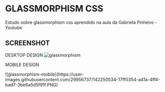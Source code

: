# GLASSMORPHISM CSS 
Estudo sobre glassmorphism css aprendido na aula da Gabriela Pinheiro - Youtube

## SCREENSHOT

DESKTOP DESIGN
![glassmorphism](https://user-images.githubusercontent.com/29956737/142250529-6b61b738-41af-4ff0-9168-fe34dfe38c3d.PNG)


MOBILE DESIGN 
<div>
![glassmorphism-mobile](https://user-images.githubusercontent.com/29956737/142250534-17ff0354-a41a-4ff4-bad7-3be6a5d5f91f.PNG)
</div>

